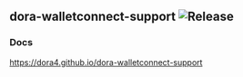 dora-walletconnect-support
![Release](https://jitpack.io/v/dora4/dora-walletconnect-support.svg)
--------------------------------

### Docs

https://dora4.github.io/dora-walletconnect-support


